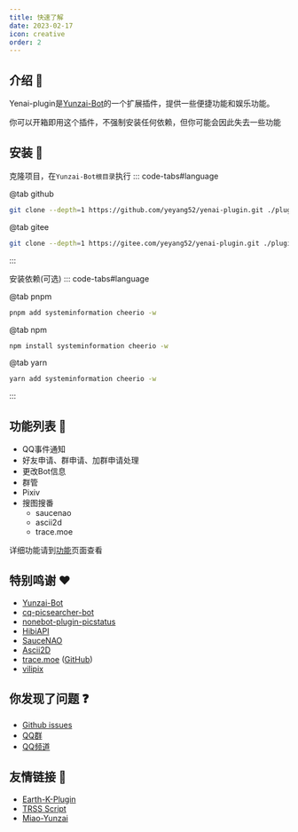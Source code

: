 ```yaml
---
title: 快速了解
date: 2023-02-17
icon: creative
order: 2
---
```




## 介绍 👀
Yenai-plugin是[Yunzai-Bot](https://gitee.com/Le-niao/Yunzai-Bot)的一个扩展插件，提供一些便捷功能和娱乐功能。

你可以开箱即用这个插件，不强制安装任何依赖，但你可能会因此失去一些功能

## 安装 👾
克隆项目，在`Yunzai-Bot根目录`执行
::: code-tabs#language

@tab github

```sh
git clone --depth=1 https://github.com/yeyang52/yenai-plugin.git ./plugins/yenai-plugin
```

@tab gitee

```sh
git clone --depth=1 https://gitee.com/yeyang52/yenai-plugin.git ./plugins/yenai-plugin
```
:::

安装依赖(可选)
::: code-tabs#language

@tab pnpm

```sh
pnpm add systeminformation cheerio -w
```

@tab npm 

```sh
npm install systeminformation cheerio -w
```

@tab yarn

```sh
yarn add systeminformation cheerio -w
```
:::
## 功能列表 🔧

- QQ事件通知
- 好友申请、群申请、加群申请处理
- 更改Bot信息
- 群管
- Pixiv
- 搜图搜番
  - saucenao
  - ascii2d
  - trace.moe

详细功能请到[功能](./features/Notice.md)页面查看

## 特别鸣谢 ❤️

- [Yunzai-Bot](https://gitee.com/Le-niao/Yunzai-Bot)
- [cq-picsearcher-bot](https://github.com/Tsuk1ko/cq-picsearcher-bot)
- [nonebot-plugin-picstatus](https://github.com/lgc2333/nonebot-plugin-picstatus)
- [HibiAPI](https://github.com/mixmoe/HibiAPI)
- [SauceNAO](https://saucenao.com/)
- [Ascii2D](https://ascii2d.net/)
- [trace.moe](https://trace.moe) ([GitHub](https://github.com/soruly/trace.moe))
- [vilipix](https://www.vilipix.com/)

## 你发现了问题 ❓

- [Github issues](https://github.com/yeyang52/yenai-plugin/issues)
- [QQ群](https://jq.qq.com/?_wv=1027&k=o8FTig5Z)
- [QQ频道](https://pd.qq.com/s/dx3y9z1bv)

## 友情链接 👭
- [Earth-K-Plugin](https://tukuai.one)
- [TRSS Script](https://trss.me/)
- [Miao-Yunzai](https://gitee.com/yoimiya-kokomi/miao-plugin)
